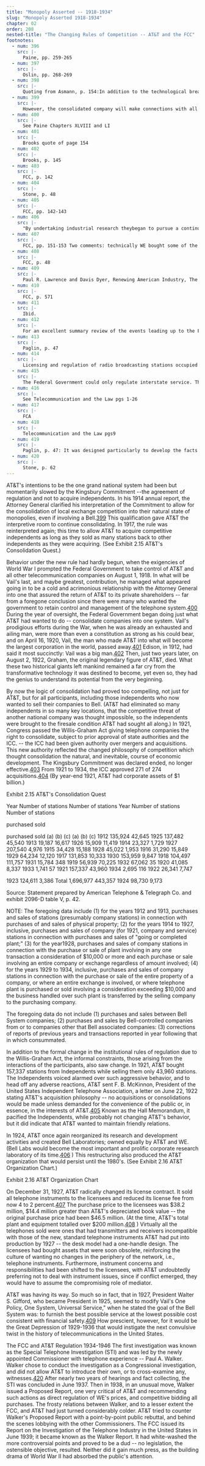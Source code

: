 ```yaml
---
title: "Monopoly Asserted -- 1918-1934"
slug: "Monopoly Asserted 1918-1934"
chapter: 02
order: 208
nested-title: "The Changing Rules of Competition -- AT&T and the FCC"
footnotes:
  - num: 396
    src: |-
      Paine, pp. 259-265
  - num: 397
    src: |-
      Oslin, pp. 268-269
  - num: 398
    src: |-
      Quoting from Asmann, p. 154:In addition to the technological breakthrough this was a backbreaking undertaking much like that for the telegraph line of 1861. To cite just one statistic, it was estimated that each lineman who worked on the four-hundred mile stretch across Nevada took one million steps.
  - num: 399
    src: |-
      However, the consolidated company will make connections with all long distance interstates lines and thereby preserve competition in interstate communication. Lawrence p. 10
  - num: 400
    src: |-
      See Paine Chapters XLVIII and LI
  - num: 401
    src: |-
      Brooks quote of page 154
  - num: 402
    src: |-
      Brooks, p. 145
  - num: 403
    src: |-
      FCC, p. 142
  - num: 404
    src: |-
      Stone, p. 48
  - num: 405
    src: |-
      FCC, pp. 142-143
  - num: 406
    src: |-
      "By undertaking industrial research theybegan to pursue a continuous means of creating and controlling technological discontinuity -- for discontinuity presented them with both their greatest threats and opportunities. Reich, p.242
  - num: 407
    src: |-
      FCC, pp. 151-153 Two comments: technically WE bought some of the telephone instruments, and the fee had been reduce from 4.5 to 4 percent in 1918.
  - num: 408
    src: |-
      FCC, p. 48
  - num: 409
    src: |-
      Paul R. Lawrence and Davis Dyer, Renewing American Industry, The Free Press, 1983, Chapter 8, p. 215
  - num: 410
    src: |-
      FCC, p. 571
  - num: 411
    src: |-
      Ibid.
  - num: 412
    src: |-
      For an excellent summary review of the events leading up to the FCA, see Paglin pp. 44-48. A more thorough study is found in Where Water Falls, By Senator Dill 1970.
  - num: 413
    src: |-
      Paglin, p. 47
  - num: 414
    src: |-
      Licensing and regulation of radio broadcasting stations occupied much more time than did common carrier communications.
  - num: 415
    src: |-
      The Federal Government could only regulate interstate service. The States were responsible for intrastate service.
  - num: 416
    src: |-
      See Telecommunication and the Law pgs 1-26
  - num: 417
    src: |-
      FCA
  - num: 418
    src: |-
      Telecommunication and the Law pgs9
  - num: 419
    src: |-
      Paglin, p. 47: It was designed particularly to develop the facts with respect to intercompany transactions and to the relation of holding companies to operating companies. State regulation of communication companies had been greatly handicapped because the State commissions had been unable to get information of the type which the Commission was here directed to obtain.
  - num: 420
    src: |-
      Stone, p. 62
---
```


AT&T's intentions to be the one grand national system had been but momentarily slowed by the Kingsbury Commitment --the agreement of regulation and not to acquire independents. In his 1914 annual report, the Attorney General clarified his interpretation of the Commitment to allow for the consolidation of local exchange competition into their natural state of monopolies, even if involving a Bell.<a name="fnloc399" href="#fn399">399</a> This qualification gave AT&T the interpretive room to continue consolidating. In 1917, the rule was reinterpreted again; this time to allow AT&T to acquire competitive independents as long as they sold as many stations back to other independents as they were acquiring. (See Exhibit 2.15 AT&T's Consolidation Quest.)

Behavior under the new rule had hardly begun, when the exigencies of World War I prompted the Federal Government to take control of AT&T and all other telecommunication companies on August 1, 1918. In what will be Vail's last, and maybe greatest, contribution, he managed what appeared going in to be a cold and acrimonious relationship with the Attorney General into one that assured the return of AT&T to its private shareholders -- far from a foregone conclusion since there were many who wanted the government to retain control and management of the telephone system.<a name="fnloc400" href="#fn400">400</a> During the year of oversight, the Federal Government began doing just what AT&T had wanted to do -- consolidate companies into one system. Vail's prodigious efforts during the War, when he was already an exhausted and ailing man, were more than even a constitution as strong as his could bear, and on April 16, 1920, Vail, the man who made AT&T into what will become the largest corporation in the world, passed away.<a name="fnloc401" href="#fn401">401</a> Edison, in 1912, had said it most succinctly: Vail was a big man.<a name="fnloc402" href="#fn402">402</a> Then, just two years later, on August 2, 1922, Graham, the original legendary figure of AT&T, died. What these two historical giants left mankind remained a far cry from the transformative technology it was destined to become, yet even so, they had the genius to understand its potential from the very beginning.

By now the logic of consolidation had proved too compelling, not just for AT&T, but for all participants, including those independents who now wanted to sell their companies to Bell. (AT&T had eliminated so many independents in so many key locations, that the competitive threat of another national company was thought impossible, so the independents were brought to the firesale condition AT&T had sought all along.) In 1921, Congress passed the Willis-Graham Act giving telephone companies the right to consolidate, subject to prior approval of state authorities and the ICC. -- the ICC had been given authority over mergers and acquisitions. This new authority reflected the changed philosophy of competition which thought consolidation the natural, and inevitable, course of economic development. The Kingsbury Commitment was declared ended, no longer effective.<a name="fnloc403" href="#fn403">403</a> From 1921 to 1934, the ICC approved 271 of 274 acquisitions.<a name="fnloc404" href="#fn404">404</a> (By year-end 1921, AT&T had corporate assets of $1 billion.)

Exhibit 2.15 AT&T's Consolidation Quest

Year
Number of stations
Number of stations
Year
Number of stations
Number of stations

purchased
sold

purchased
sold
(a)
(b)
(c)
(a)
(b)
(c)
1912
135,924
42,645
1925
137,482
45,540
1913
19,187
16,617
1926
15,909
11,419
1914
23,327
1,729
1927
207,540
4,976
1915
34,428
15,188
1928
45,022
1,953
1916
31,290
15,849
1929
64,234
12,120
1917
131,853
10,333
1930
153,959
9,847
1918
104,497
111,757
1931
15,784
348
1919
56,939
70,225
1932
67,062
35
1920
41,085
8,337
1933
1,741
57
1921
157,337
43,960
1934
2,695
116
1922
26,341
7,747



1923
124,611
3,386
Total
1,696,977
443,357
1924
98,730
9,173




Source: Statement prepared by American Telephone & Telegraph Co. and exhibit 2096-D table V, p. 42.


NOTE: The foregoing data include (1) for the years 1912 and 1913, purchases and sales of stations (presumably company stations) in connection with purchases of and sales of physical property; (2) for the years 1914 to 1927, inclusive, purchases and sales of company (for 1921, company and service) stations in connection with purchases and sales of "going or completed plant;" (3) for the year1928, purchases and sales of company stations in connection with the purchase or sale of plant involving in any one transaction a consideration of $10,000 or more and each purchase or sale involving an entire company or exchange regardless of amount involved; (4) for the years 1929 to 1934, inclusive, purchases and sales of company stations in connection with the purchase or sale of the entire property of a company, or where an entire exchange is involved, or where telephone plant is purchased or sold involving a consideration exceeding $10,000 and the business handled over such plant is transferred by the selling company to the purchasing company.


The foregoing data do not include (1) purchases and sales between Bell System companies; (2) purchases and sales by Bell-controlled companies from or to companies other that Bell associated companies: (3) corrections of reports of previous years and transactions reported in year following that in which consummated.

In addition to the formal change in the institutional rules of regulation due to the Willis-Graham Act, the informal constraints, those arising from the interactions of the participants, also saw change. In 1921, AT&T bought 157,337 stations from Independents while selling them only 43,960 stations. The Independents voiced alarmed over such aggressive behavior, and to head off any adverse reactions, AT&T sent F. B. McKinnon, President of the United States Independent Telephone Association, a letter on June 22, 1922 stating AT&T's acquisition philosophy -- no acquisitions or consolidations would be made unless demanded for the convenience of the public or, in essence, in the interests of AT&T.<a name="fnloc405" href="#fn405">405</a> Known as the Hall Memorandum, it pacified the Independents, while probably not changing AT&T's behavior, but it did indicate that AT&T wanted to maintain friendly relations.

In 1924, AT&T once again reorganized its research and development activities and created Bell Laboratories; owned equally by AT&T and WE. (Bell Labs would become the most important and prolific corporate research laboratory of its time.<a name="fnloc406" href="#fn406">406</a> ) This restructuring also produced the AT&T organization that would persist until the 1980's. (See Exhibit 2.16 AT&T Organization Chart.)

Exhibit 2.16 AT&T Organization Chart



On December 31, 1927, AT&T radically changed its license contract. It sold all telephone instruments to the licensees and reduced its license fee from now 4 to 2 percent.<a name="fnloc407" href="#fn407">407</a> The purchase price to the licensees was $38.2 million, $14.4 million greater than AT&T's depreciated book value -- the original purchase price had been $46.5 million. (At the time, AT&T's total plant and equipment totalled over $200 million.<a name="fnloc408" href="#fn408">408</a> ) Virtually all the telephones sold were ones that had transmitters and receivers incompatible with those of the new, standard telephone instruments AT&T had put into production by 1927 -- the desk model had a one-handle design. The licensees had bought assets that were soon obsolete, reinforcing the culture of wanting no changes in the periphery of the network, i.e., telephone instruments. Furthermore, instrument concerns and responsibilities had been shifted to the licensees, with AT&T undoubtedly preferring not to deal with instrument issues, since if conflict emerged, they would have to assume the compromising role of mediator.

AT&T was having its way. So much so in fact, that in 1927, President Walter S. Gifford, who became President in 1925, seemed to modify Vail's One Policy, One System, Universal Service," when he stated the goal of the Bell System was: to furnish the best possible service at the lowest possible cost consistent with financial safety.<a name="fnloc409" href="#fn409">409</a> How prescient, however, for it would be the Great Depression of 1929-1936 that would instigate the next convulsive twist in the history of telecommunications in the United States.

The FCC and AT&T Regulation 1934-1946
The first investigation was known as the Special Telephone Investigation (STI) and was led by the newly appointed Commissioner with telephone experience -- Paul A. Walker. Walker chose to conduct the investigation as a Congressional investigation, and did not allow AT&T to introduce their own, or to cross-examine any, witnesses.<a name="fnloc420" href="#fn420">420</a> After nearly two years of hearings and fact collecting, the STI was concluded in June 1937. Then in 1938, in an unusual move, Walker issued a Proposed Report, one very critical of AT&T and recommending such actions as direct regulation of WE's prices, and competitive bidding all purchases. The frosty relations between Walker, and to a lesser extent the FCC, and AT&T had just turned considerably colder. AT&T tried to counter Walker's Proposed Report with a point-by-point public rebuttal, and behind the scenes lobbying with the other Commissioners. The FCC issued its Report on the Investigation of the Telephone Industry in the United States in June 1939; it became known as the Walker Report. It had white-washed the more controversial points and proved to be a dud -- no legislation, the ostensible objective, resulted. Neither did it gain much press, as the building drama of World War II had absorbed the public's attention.

